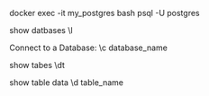 docker exec -it my_postgres bash
psql -U postgres

show datbases
\l

Connect to a Database:
\c database_name


show tabes
\dt

show table data
\d table_name


